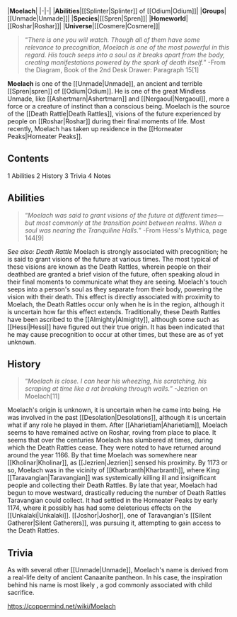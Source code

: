 |**Moelach**|
|-|-|
|**Abilities**|[[Splinter\|Splinter]] of [[Odium\|Odium]]|
|**Groups**|[[Unmade\|Unmade]]|
|**Species**|[[Spren\|Spren]]|
|**Homeworld**|[[Roshar\|Roshar]]|
|**Universe**|[[Cosmere\|Cosmere]]|

>“*There is one you will watch. Though all of them have some relevance to precognition, Moelach is one of the most powerful in this regard. His touch seeps into a soul as it breaks apart from the body, creating manifestations powered by the spark of death itself.*”
\-From the Diagram, Book of the 2nd Desk Drawer: Paragraph 15[1]


**Moelach** is one of the [[Unmade\|Unmade]], an ancient and terrible [[Spren\|spren]] of [[Odium\|Odium]]. He is one of the great Mindless Unmade, like [[Ashertmarn\|Ashertmarn]] and [[Nergaoul\|Nergaoul]], more a force or a creature of instinct than a conscious being. Moelach is the source of the [[Death Rattle\|Death Rattles]], visions of the future experienced by people on [[Roshar\|Roshar]] during their final moments of life. Most recently, Moelach has taken up residence in the [[Horneater Peaks\|Horneater Peaks]].

## Contents

1 Abilities
2 History
3 Trivia
4 Notes


## Abilities
>“*Moelach was said to grant visions of the future at different times—but most commonly at the transition point between realms. When a soul was nearing the Tranquiline Halls.*”
\-From Hessi's Mythica, page 144[9]


*See also: Death Rattle*
Moelach is strongly associated with precognition; he is said to grant visions of the future at various times. The most typical of these visions are known as the Death Rattles, wherein people on their deathbed are granted a brief vision of the future, often speaking aloud in their final moments to communicate what they are seeing. Moelach's touch seeps into a person's soul as they separate from their body, powering the vision with their death. This effect is directly associated with proximity to Moelach, the Death Rattles occur only when he is in the region, although it is uncertain how far this effect extends. Traditionally, these Death Rattles have been ascribed to the [[Almighty\|Almighty]], although some such as [[Hessi\|Hessi]] have figured out their true origin. It has been indicated that he may cause precognition to occur at other times, but these are as of yet unknown.

## History
>“*Moelach is close. I can hear his wheezing, his scratching, his scraping at time like a rat breaking through walls.*”
\-Jezrien on Moelach[11]


Moelach's origin is unknown, it is uncertain when he came into being. He was involved in the past [[Desolation\|Desolations]], although it is uncertain what if any role he played in them. After [[Aharietiam\|Aharietiam]], Moelach seems to have remained active on Roshar, roving from place to place. It seems that over the centuries Moelach has slumbered at times, during which the Death Rattles cease. They were noted to have returned around around the year 1166. By that time Moelach was somewhere near [[Kholinar\|Kholinar]], as [[Jezrien\|Jezrien]] sensed his proximity. By 1173 or so, Moelach was in the vicinity of [[Kharbranth\|Kharbranth]], where King [[Taravangian\|Taravangian]] was systemically killing ill and insignificant people and collecting their Death Rattles. By late that year, Moelach had begun to move westward, drastically reducing the number of Death Rattles Taravangian could collect. It had settled in the Horneater Peaks by early 1174, where it possibly has had some deleterious effects on the [[Unkalaki\|Unkalaki]]. [[Joshor\|Joshor]], one of Taravangian's [[Silent Gatherer\|Silent Gatherers]], was pursuing it, attempting to gain access to the Death Rattles.

## Trivia
As with several other [[Unmade\|Unmade]], Moelach's name is derived from a real-life deity of ancient Canaanite pantheon. In his case, the inspiration behind his name is most likely , a god commonly associated with child sacrifice.


https://coppermind.net/wiki/Moelach